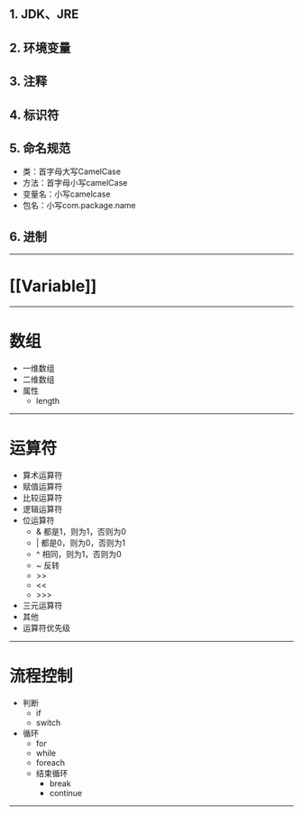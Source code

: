 
## 1. JDK、JRE

## 2. 环境变量

## 3. 注释

## 4. 标识符

## 5. 命名规范

- 类：首字母大写CamelCase
- 方法：首字母小写camelCase
- 变量名：小写camelcase
- 包名：小写com.package.name

## 6. 进制

***

# [[Variable]]

***

# 数组

- 一维数组
- 二维数组
- 属性
	- length

***

# 运算符

- 算术运算符
- 赋值运算符
- 比较运算符
- 逻辑运算符
- 位运算符
	- & 都是1，则为1，否则为0
	- | 都是0，则为0，否则为1
	- ^ 相同，则为1，否则为0
	- ~ 反转
	- \>>
	- <<
	- \>>>
- 三元运算符
- 其他
- 运算符优先级

***

# 流程控制

- 判断
	- if
	- switch
- 循环
	- for
	- while
	- foreach
	- 结束循环
		- break
		- continue

***